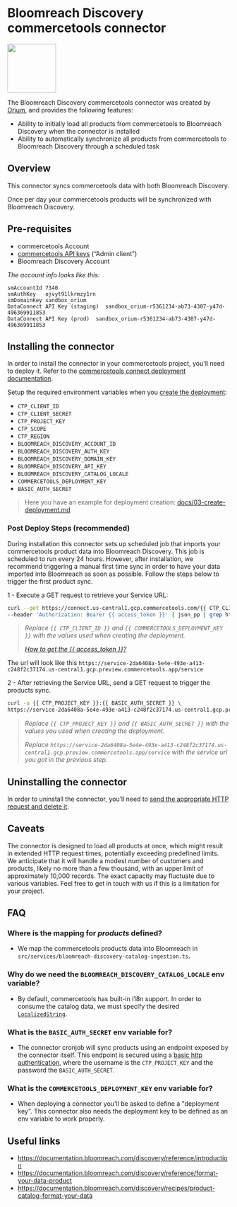 # Bloomreach Discovery commercetools connector

<img height="110" src="https://github.com/oriuminc/ct-connect-bloomreach/blob/main/_logos.svg" />

The Bloomreach Discovery commercetools connector was created by [Orium](https://orium.com/), and provides the following features:

- Ability to initially load all products from commercetools to Bloomreach Discovery when the connector is installed
- Ability to automatically synchronize all products from commercetools to Bloomreach Discovery through a scheduled task

## Overview

This connector syncs commercetools data with both Bloomreach Discovery.

Once per day your commercetools products will be synchronized with Bloomreach Discovery.

## Pre-requisites

- commercetools Account
- [commercetools API keys](https://docs.commercetools.com/getting-started/create-api-client) (“Admin client”)
- Bloomreach Discovery Account

_The account info looks like this:_

```
smAccountId	7340
smAuthKey	ojvyt91lkrmzy1rn
smDomainKey	sandbox_orium
DataConnect API Key (staging)  sandbox_orium-r5361234-ab73-4307-y47d-496369911853
DataConnect API Key (prod)  sandbox_orium-r5361234-ab73-4307-y47d-496369911853
```

## Installing the connector

In order to install the connector in your commercetools project, you'll need to deploy it. Refer to the [commercetools connect deployment documentation](https://docs.commercetools.com/connect/concepts#deployments).

Setup the required environment variables when you [create the deployment](https://docs.commercetools.com/connect/getting-started#create-a-deployment):

- `CTP_CLIENT_ID`
- `CTP_CLIENT_SECRET`
- `CTP_PROJECT_KEY`
- `CTP_SCOPE`
- `CTP_REGION`
- `BLOOMREACH_DISCOVERY_ACCOUNT_ID`
- `BLOOMREACH_DISCOVERY_AUTH_KEY`
- `BLOOMREACH_DISCOVERY_DOMAIN_KEY`
- `BLOOMREACH_DISCOVERY_API_KEY`
- `BLOOMREACH_DISCOVERY_CATALOG_LOCALE`
- `COMMERCETOOLS_DEPLOYMENT_KEY`
- `BASIC_AUTH_SECRET`

> Here you have an example for deployment creation: [docs/03-create-deployment.md](docs/03-create-deployment.md)

### Post Deploy Steps (recommended)

During installation this connector sets up scheduled job that imports your commercetools product data into Bloomreach Discovery. This job is scheduled to run every 24 hours. However, after installation, we recommend triggering a manual first time sync in order to have your data imported into Bloomreach as soon as possible. Follow the steps below to trigger the first product sync.

1 - Execute a GET request to retrieve your Service URL:

```bash
curl --get https://connect.us-central1.gcp.commercetools.com/{{ CTP_CLIENT_ID }}/deployments/key={{ COMMERCETOOLS_DEPLOYMENT_KEY }} \
--header 'Authorization: Bearer {{ access_token }}' | json_pp | grep https://
```

> _Replace `{{ CTP_CLIENT_ID }}` and `{{ COMMERCETOOLS_DEPLOYMENT_KEY }}` with the values used when creating the deployment._
>
> _[How to get the {{ access_token }}?](https://docs.commercetools.com/api/authorization#client-credentials-flow)_

The url will look like this `https://service-2da6408a-5e4e-493e-a413-c248f2c37174.us-central1.gcp.preview.commercetools.app/service`

2 - After retrieving the Service URL, send a GET request to trigger the products sync.

```bash
curl -u {{ CTP_PROJECT_KEY }}:{{ BASIC_AUTH_SECRET }} \
https://service-2da6408a-5e4e-493e-a413-c248f2c37174.us-central1.gcp.preview.commercetools.app/service/bloomreach-discovery-catalog-ingestion
```

> _Replace `{{ CTP_PROJECT_KEY }}` and `{{ BASIC_AUTH_SECRET }}` with the values you used when creating the deployment._
>
> _Replace `https://service-2da6408a-5e4e-493e-a413-c248f2c37174.us-central1.gcp.preview.commercetools.app/service` with the service url you got in the previous step._

## Uninstalling the connector

In order to uninstall the connector, you’ll need to [send the appropriate HTTP request and delete it](https://docs.commercetools.com/connect/deployments#delete-deployment).

## Caveats

The connector is designed to load all products at once, which might result in extended HTTP request times, potentially exceeding predefined limits. We anticipate that it will handle a modest number of customers and products, likely no more than a few thousand, with an upper limit of approximately 10,000 records. The exact capacity may fluctuate due to various variables. Feel free to get in touch with us if this is a limitation for your project.

## FAQ

### Where is the mapping for _products_ defined?

- We map the commercetools products data into Bloomreach in `src/services/bloomreach-discovery-catalog-ingestion.ts`.

### Why do we need the `BLOOMREACH_DISCOVERY_CATALOG_LOCALE` env variable?

- By default, commercetools has built-in i18n support. In order to consume the catalog data, we must specify the desired [`LocalizedString`](https://docs.commercetools.com/api/types#localizedstring).

### What is the `BASIC_AUTH_SECRET` env variable for?

- The connector cronjob will sync products using an endpoint exposed by the connector itself. This endpoint is secured using a [basic http authentication](https://developer.mozilla.org/en-US/docs/Web/HTTP/Authentication), where the username is the `CTP_PROJECT_KEY` and the password the `BASIC_AUTH_SECRET`.

### What is the `COMMERCETOOLS_DEPLOYMENT_KEY` env variable for?

- When deploying a connector you'll be asked to define a "deployment key". This connector also needs the deployment key to be defined as an env variable to work properly.

## Useful links

- https://documentation.bloomreach.com/discovery/reference/introduction
- https://documentation.bloomreach.com/discovery/reference/format-your-data-product
- https://documentation.bloomreach.com/discovery/recipes/product-catalog-format-your-data
